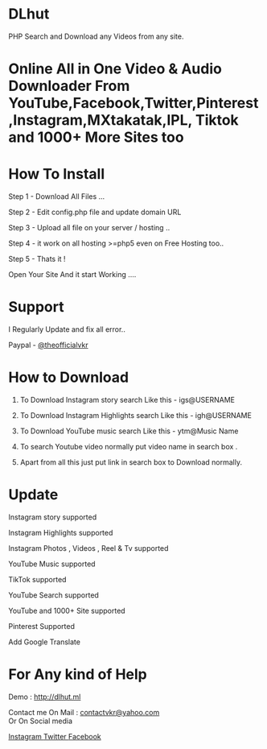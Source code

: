 # DLhut 

PHP Search and Download any Videos from any site.

# Online All in One Video & Audio Downloader From YouTube,Facebook,Twitter,Pinterest,Instagram,MXtakatak,IPL, Tiktok and 1000+ More Sites too

# How To Install 

Step 1 - Download All Files ...

Step 2 - Edit config.php file and update domain URL

Step 3 - Upload all file on your server / hosting ..

Step 4 - it work on all hosting >=php5 even on Free Hosting too..

Step 5 - Thats it !

Open Your Site And it start Working ....

# Support

I Regularly Update and fix all error..

Paypal - <a href="https://paypal.me/theofficialvkr"> @theofficialvkr </a>

# How to Download 
    
1. To Download Instagram story search Like this - igs@USERNAME
    
2. To Download Instagram Highlights search Like this - igh@USERNAME 
    
3. To Download YouTube music search Like this - ytm@Music Name
    
4. To search Youtube video normally put video name in search box .   
    
5. Apart from all this just put link in search box to Download normally.
   
   
   
# Update

Instagram story supported

Instagram Highlights supported

Instagram Photos , Videos , Reel & Tv supported

YouTube Music supported


TikTok supported


YouTube Search supported

YouTube and 1000+ Site supported

Pinterest Supported
 
Add Google Translate



# For Any kind of Help 

Demo : http://dlhut.ml

Contact me On Mail      : contactvkr@yahoo.com  
Or On Social media 

<a href="https://instagram.com/theofficialvkr"> 
Instagram </a>

<a href="https://twitter.com/theofficialvkr"> 
Twitter </a><a href="https://facebook.com/theofficialvkr"> 
Facebook </a>
